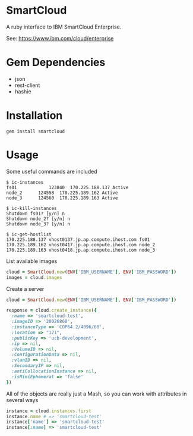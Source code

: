 SmartCloud
==========

A ruby interface to IBM SmartCloud Enterprise.

See: https://www.ibm.com/cloud/enterprise

Gem Dependencies
================

* json
* rest-client
* hashie

Installation
============

`gem install smartcloud`

Usage
=====

Some useful commands are included
```
$ ic-instances
fs01        	123840	170.225.188.137 Active         	
node_2  	124558	170.225.189.162 Active         	
node_3  	124560	170.225.189.163 Active

$ ic-kill-instances
Shutdown fs01? [y/n] n
Shutdown node_2? [y/n] n
Shutdown node_3? [y/n] n

$ ic-get-hostlist
170.225.188.137 vhost0137.jp.ap.compute.ihost.com fs01
170.225.189.162 vhost0417.jp.ap.compute.ihost.com node_2
170.225.189.163 vhost0418.jp.ap.compute.ihost.com node_3
```

List available images
```ruby
cloud = SmartCloud.new(ENV['IBM_USERNAME'], ENV['IBM_PASSWORD'])
images = cloud.images
```

Create a server
```ruby
cloud = SmartCloud.new(ENV['IBM_USERNAME'], ENV['IBM_PASSWORD'])

response = cloud.create_instance({
  :name => 'smartcloud-test',
  :imageID => '20026860',
  :instanceType => 'COP64.2/4096/60',
  :location => "121",
  :publicKey => 'ucb-development',
  :ip => nil,
  :VolumeID => nil,
  :ConfigurationData => nil,
  :vlanID => nil,
  :SecondaryIP => nil,
  :antiCollocationInstance => nil,
  :isMiniEphemeral => 'false'
})
```

All of the objects are really just a Mash, so you can work with attributes in several ways

```ruby
instance = cloud.instances.first
instance.name # => 'smartcloud-test'
instance['name'] => 'smartcloud-test'
instance[:name] => 'smartcloud-test'
```
